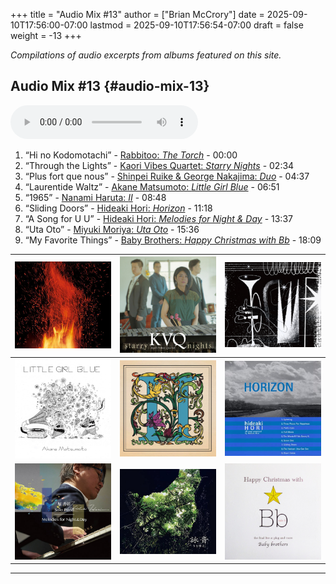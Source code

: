 +++
title = "Audio Mix #13"
author = ["Brian McCrory"]
date = 2025-09-10T17:56:00-07:00
lastmod = 2025-09-10T17:56:54-07:00
draft = false
weight = -13
+++

_Compilations of audio excerpts from albums featured on this site._


## Audio Mix #13 {#audio-mix-13}

<audio controls>
<source src="/audio/compilation-13.mp3" type="audio/mpeg">
This browser does not support the audio element.
</audio>

1.  “Hi no Kodomotachi” - [Rabbitoo: _The Torch_](https://www.jazzofjapan.com/p/rabbitoo-the-torch) - 00:00
2.  “Through the Lights” - [Kaori Vibes Quartet: _Starry Nights_](https://www.jazzofjapan.com/p/kaori-vibes-quartet-starry-nights) - 02:34
3.  “Plus fort que nous” - [Shinpei Ruike &amp; George Nakajima: _Duo_](https://www.jazzofjapan.com/p/shinpei-ruike-george-nakajima-duo) - 04:37
4.  “Laurentide Waltz” - [Akane Matsumoto: _Little Girl Blue_](https://www.jazzofjapan.com/p/akane-matsumoto-little-girl-blue) - 06:51
5.  “1965” - [Nanami Haruta: _II_](https://www.jazzofjapan.com/p/nanami-haruta-ii) - 08:48
6.  “Sliding Doors” - [Hideaki Hori: _Horizon_](https://www.jazzofjapan.com/p/hideaki-hori-horizon) - 11:18
7.  “A Song for U U” - [Hideaki Hori: _Melodies for Night &amp; Day_](https://www.jazzofjapan.com/p/hideaki-hori-melodies-for-night-day) - 13:37
8.  “Uta Oto” - [Miyuki Moriya: _Uta Oto_](https://www.jazzofjapan.com/p/miyuki-moriya-uta-oto) - 15:36
9.  “My Favorite Things” - [Baby Brothers: _Happy Christmas with Bb_](https://www.jazzofjapan.com/p/baby-brothers-happy-christmas-with-bb) - 18:09

| ![](/images/rabbitoo-torch-460.jpeg)                   | ![](/images/kaori-vibes-quartet-starry-nights-460.jpeg) | ![](/images/shinpeiruike-georgenakajima-duo-460.jpeg) |
|--------------------------------------------------------|---------------------------------------------------------|-------------------------------------------------------|
| ![](/images/akane-matsumoto-little-girl-blue-460.jpeg) | ![](/images/nanami-haruta-ii-460.jpeg)                  | ![](/images/hideaki-hori-horizon-460.jpeg)            |
| ![](/images/hideaki-hori-melodies-night-day-460.jpeg)  | ![](/images/miyuki-moriya-uta-oto-460.jpeg)             | ![](/images/babybrothers-happy-christmas-460.jpeg)    |

---
